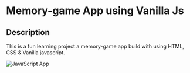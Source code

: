 # Memory-game App using Vanilla Js

## Description

This is a fun learning project a memory-game app build with using HTML, CSS & Vanilla javascript.

![JavaScript App](https://github.com/DurgeshRai04/Memory-game/blob/master/Images/Screenshot%20(52).png)
